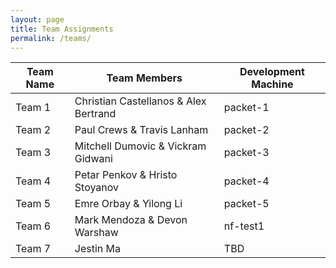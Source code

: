 ```yaml
---
layout: page
title: Team Assignments
permalink: /teams/
---
```


Team Name | Team Members | Development Machine
----------|--------------|--------------------
Team 1    | Christian Castellanos & Alex Bertrand | packet-1
Team 2    | Paul Crews & Travis Lanham   | packet-2
Team 3    | Mitchell Dumovic & Vickram Gidwani | packet-3
Team 4    | Petar Penkov & Hristo Stoyanov | packet-4
Team 5    | Emre Orbay & Yilong Li | packet-5
Team 6    | Mark Mendoza & Devon Warshaw | nf-test1
Team 7    | Jestin Ma | TBD
